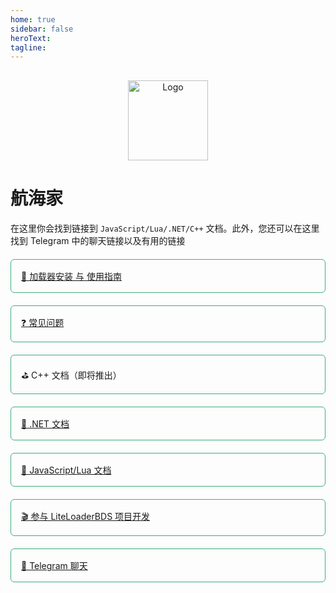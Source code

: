 ```yaml
---
home: true
sidebar: false
heroText:
tagline:
---
```


<div class="content">
    <div class="row">
        <div class="col-sm-3">
            <p class="logo_p"><img src="/assets/compass_item.png" alt="Logo"></p>
        </div>
        <div class="col-sm-9">
            <h1>航海家</h1>
            <p>在这里你会找到链接到 <code>JavaScript/Lua/.NET/C++</code> 文档。此外，您还可以在这里找到 Telegram 中的聊天链接以及有用的链接</p>
        </div>
    </div>
    <div class="row buttons-content">
        <div class="col-sm-6 btn-link"><a href="/zh_CN/Usage" class="navigator-link">🔨 加载器安装 与 使用指南</a></div>
        <div class="col-sm-6 btn-link"><a href="/zh_CN/QA" class="navigator-link">❓ 常见问题</a></div>
        <div class="col-sm-6 btn-link"><a class="navigator-link">⛳ C++ 文档（即将推出）</a></div>
        <div class="col-sm-6 btn-link"><a href="/zh_CN/NET" class="navigator-link">🥏 .NET 文档</a></div>
        <div class="col-sm-6 btn-link"><a href="/zh_CN/Development" class="navigator-link">🎯 JavaScript/Lua 文档</a></div>
        <div class="col-sm-6 btn-link"><a href="/zh_CN/Maintenance" class="navigator-link">🎬 参与 LiteLoaderBDS 项目开发</a></div>
        <div class="col-sm-6 btn-link"><a href="https://t.me/LiteLoader" class="navigator-link">💬 Telegram 聊天</a></div>
    </div>
</div>

<style>
.content {
    margin: 30px 0;
}

.logo_p {
    text-align: center;
}

.logo_p img {
    width: 128px;
    image-rendering: pixelated;
}

.btn-link {
    margin-top: 20px;
}

.navigator-link {
    border: 1px solid #3eaf7c;
    display: flex;
    padding: 16px;
    border-radius: 6px;
}

@media screen and (max-width: 576px) {
    .logo_p {
        text-align: left;
    }
}
</style>

